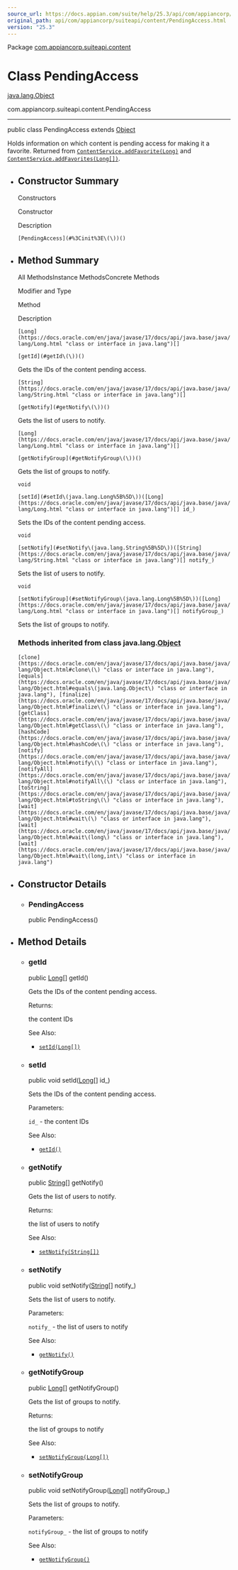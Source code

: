 ```yaml
---
source_url: https://docs.appian.com/suite/help/25.3/api/com/appiancorp/suiteapi/content/PendingAccess.html
original_path: api/com/appiancorp/suiteapi/content/PendingAccess.html
version: "25.3"
---
```


Package [com.appiancorp.suiteapi.content](package-summary.html)

# Class PendingAccess

[java.lang.Object](https://docs.oracle.com/en/java/javase/17/docs/api/java.base/java/lang/Object.html "class or interface in java.lang")

com.appiancorp.suiteapi.content.PendingAccess

* * *

public class PendingAccess extends [Object](https://docs.oracle.com/en/java/javase/17/docs/api/java.base/java/lang/Object.html "class or interface in java.lang")

Holds information on which content is pending access for making it a favorite. Returned from [`ContentService.addFavorite(Long)`](ContentService.html#addFavorite\(java.lang.Long\)) and [`ContentService.addFavorites(Long[])`](ContentService.html#addFavorites\(java.lang.Long%5B%5D\)).

-   ## Constructor Summary

    Constructors

    Constructor

    Description

    `[PendingAccess](#%3Cinit%3E\(\))()`

-   ## Method Summary

    All MethodsInstance MethodsConcrete Methods

    Modifier and Type

    Method

    Description

    `[Long](https://docs.oracle.com/en/java/javase/17/docs/api/java.base/java/lang/Long.html "class or interface in java.lang")[]`

    `[getId](#getId\(\))()`

    Gets the IDs of the content pending access.

    `[String](https://docs.oracle.com/en/java/javase/17/docs/api/java.base/java/lang/String.html "class or interface in java.lang")[]`

    `[getNotify](#getNotify\(\))()`

    Gets the list of users to notify.

    `[Long](https://docs.oracle.com/en/java/javase/17/docs/api/java.base/java/lang/Long.html "class or interface in java.lang")[]`

    `[getNotifyGroup](#getNotifyGroup\(\))()`

    Gets the list of groups to notify.

    `void`

    `[setId](#setId\(java.lang.Long%5B%5D\))([Long](https://docs.oracle.com/en/java/javase/17/docs/api/java.base/java/lang/Long.html "class or interface in java.lang")[] id_)`

    Sets the IDs of the content pending access.

    `void`

    `[setNotify](#setNotify\(java.lang.String%5B%5D\))([String](https://docs.oracle.com/en/java/javase/17/docs/api/java.base/java/lang/String.html "class or interface in java.lang")[] notify_)`

    Sets the list of users to notify.

    `void`

    `[setNotifyGroup](#setNotifyGroup\(java.lang.Long%5B%5D\))([Long](https://docs.oracle.com/en/java/javase/17/docs/api/java.base/java/lang/Long.html "class or interface in java.lang")[] notifyGroup_)`

    Sets the list of groups to notify.

    ### Methods inherited from class java.lang.[Object](https://docs.oracle.com/en/java/javase/17/docs/api/java.base/java/lang/Object.html "class or interface in java.lang")

    `[clone](https://docs.oracle.com/en/java/javase/17/docs/api/java.base/java/lang/Object.html#clone\(\) "class or interface in java.lang"), [equals](https://docs.oracle.com/en/java/javase/17/docs/api/java.base/java/lang/Object.html#equals\(java.lang.Object\) "class or interface in java.lang"), [finalize](https://docs.oracle.com/en/java/javase/17/docs/api/java.base/java/lang/Object.html#finalize\(\) "class or interface in java.lang"), [getClass](https://docs.oracle.com/en/java/javase/17/docs/api/java.base/java/lang/Object.html#getClass\(\) "class or interface in java.lang"), [hashCode](https://docs.oracle.com/en/java/javase/17/docs/api/java.base/java/lang/Object.html#hashCode\(\) "class or interface in java.lang"), [notify](https://docs.oracle.com/en/java/javase/17/docs/api/java.base/java/lang/Object.html#notify\(\) "class or interface in java.lang"), [notifyAll](https://docs.oracle.com/en/java/javase/17/docs/api/java.base/java/lang/Object.html#notifyAll\(\) "class or interface in java.lang"), [toString](https://docs.oracle.com/en/java/javase/17/docs/api/java.base/java/lang/Object.html#toString\(\) "class or interface in java.lang"), [wait](https://docs.oracle.com/en/java/javase/17/docs/api/java.base/java/lang/Object.html#wait\(\) "class or interface in java.lang"), [wait](https://docs.oracle.com/en/java/javase/17/docs/api/java.base/java/lang/Object.html#wait\(long\) "class or interface in java.lang"), [wait](https://docs.oracle.com/en/java/javase/17/docs/api/java.base/java/lang/Object.html#wait\(long,int\) "class or interface in java.lang")`

-   ## Constructor Details

    -   ### PendingAccess

        public PendingAccess()

-   ## Method Details

    -   ### getId

        public [Long](https://docs.oracle.com/en/java/javase/17/docs/api/java.base/java/lang/Long.html "class or interface in java.lang")\[\] getId()

        Gets the IDs of the content pending access.

        Returns:

        the content IDs

        See Also:

        -   [`setId(Long[])`](#setId\(java.lang.Long%5B%5D\))

    -   ### setId

        public void setId([Long](https://docs.oracle.com/en/java/javase/17/docs/api/java.base/java/lang/Long.html "class or interface in java.lang")\[\] id\_)

        Sets the IDs of the content pending access.

        Parameters:

        `id_` - the content IDs

        See Also:

        -   [`getId()`](#getId\(\))

    -   ### getNotify

        public [String](https://docs.oracle.com/en/java/javase/17/docs/api/java.base/java/lang/String.html "class or interface in java.lang")\[\] getNotify()

        Gets the list of users to notify.

        Returns:

        the list of users to notify

        See Also:

        -   [`setNotify(String[])`](#setNotify\(java.lang.String%5B%5D\))

    -   ### setNotify

        public void setNotify([String](https://docs.oracle.com/en/java/javase/17/docs/api/java.base/java/lang/String.html "class or interface in java.lang")\[\] notify\_)

        Sets the list of users to notify.

        Parameters:

        `notify_` - the list of users to notify

        See Also:

        -   [`getNotify()`](#getNotify\(\))

    -   ### getNotifyGroup

        public [Long](https://docs.oracle.com/en/java/javase/17/docs/api/java.base/java/lang/Long.html "class or interface in java.lang")\[\] getNotifyGroup()

        Gets the list of groups to notify.

        Returns:

        the list of groups to notify

        See Also:

        -   [`setNotifyGroup(Long[])`](#setNotifyGroup\(java.lang.Long%5B%5D\))

    -   ### setNotifyGroup

        public void setNotifyGroup([Long](https://docs.oracle.com/en/java/javase/17/docs/api/java.base/java/lang/Long.html "class or interface in java.lang")\[\] notifyGroup\_)

        Sets the list of groups to notify.

        Parameters:

        `notifyGroup_` - the list of groups to notify

        See Also:

        -   [`getNotifyGroup()`](#getNotifyGroup\(\))